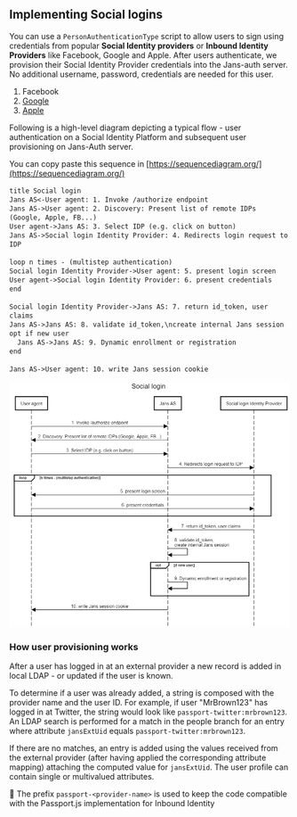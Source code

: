 ## Implementing Social logins 
You can use a `PersonAuthenticationType` script to allow users to sign using credentials from popular **Social Identity providers** or **Inbound Identity Providers** like Facebook, Google and Apple. After users authenticate, we provision their Social Identity Provider credentials into the Jans-auth server. No additional username, password, credentials are needed for this user.
1. Facebook
2. [Google](https://github.com/JanssenProject/jans/blob/main/docs/admin/recipes/social-login-google.md)
3. [Apple](https://github.com/JanssenProject/jans/blob/main/docs/admin/recipes/social-login-apple.md)

Following is a high-level diagram depicting a typical flow - user authentication on a Social Identity Platform and subsequent user provisioning on Jans-Auth server. 

You can copy paste this sequence in [https://sequencediagram.org/](https://sequencediagram.org/)
```
title Social login 
Jans AS<-User agent: 1. Invoke /authorize endpoint
Jans AS->User agent: 2. Discovery: Present list of remote IDPs (Google, Apple, FB...)
User agent->Jans AS: 3. Select IDP (e.g. click on button)
Jans AS->Social login Identity Provider: 4. Redirects login request to IDP

loop n times - (multistep authentication)
Social login Identity Provider->User agent: 5. present login screen
User agent->Social login Identity Provider: 6. present credentials
end

Social login Identity Provider->Jans AS: 7. return id_token, user claims
Jans AS->Jans AS: 8. validate id_token,\ncreate internal Jans session
opt if new user
  Jans AS->Jans AS: 9. Dynamic enrollment or registration
end

Jans AS->User agent: 10. write Jans session cookie
```
![Social Sign-In](https://github.com/JanssenProject/jans/raw/main/docs/assets/SocialSignIn.png)

### How user provisioning works

After a user has logged in at an external provider a new record is added in local LDAP - or updated if the user is known.

To determine if a user was already added, a string is composed with the provider name and the user ID. For example, if user "MrBrown123" has logged in at Twitter, the string would look like `passport-twitter:mrbrown123`. An LDAP search is performed for a match in the people branch for an entry where attribute `jansExtUid` equals `passport-twitter:mrbrown123`.

If there are no matches, an entry is added using the values received from the external provider (after having applied the corresponding attribute mapping) attaching the computed value for `jansExtUid`. The user profile can contain single or multivalued attributes.

📝 The prefix `passport-<provider-name>` is used to keep the code compatible with the Passport.js implementation for Inbound Identity
